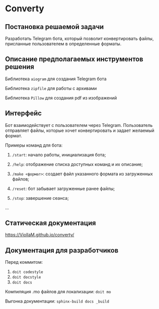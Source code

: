 # Converty

## Постановка решаемой задачи

Разработать Telegram бота, который позволит конвертировать файлы, присланные пользователем в определенные форматы.

## Описание предполагаемых инструментов решения

Библиотека `aiogram` для создания Telegram бота

Библиотека `zipfile` для работы с архивами

Библиотека `Pillow` для создания pdf из изображений

## Интерфейс

Бот взаимодействует с пользователем через Telegram.
Пользователь отправляет файлы, которые хочет конвертировать и задает желаемый формат.

Примеры команд для бота:

1. `/start`: начало работы, инициализация бота;

2. `/help`: отображение списка доступных команд и их описание;

3. `/make <формат>`: создает файл указанного формата из загруженных файлов;

4. `/reset`: бот забывает загруженные ранее файлы;

5. `/stop`: завершение сеанса;

...

## Статическая документация

https://ViollaM.github.io/converty/

## Документация для разработчиков

Перед коммитом:
1. ```doit codestyle```
2. ```doit docstyle```
3. ```doit docs```

Компиляция .mo файлов для локализации:
```doit mo```

Выгонка документации:
```sphinx-build docs _build```
